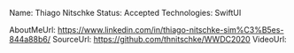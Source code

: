 Name: Thiago Nitschke
Status: Accepted
Technologies: SwiftUI

AboutMeUrl: https://www.linkedin.com/in/thiago-nitschke-sim%C3%B5es-844a88b6/
SourceUrl: https://github.com/thnitschke/WWDC2020
VideoUrl: 

<!---
EXAMPLE
Name: John Appleseed
Status: Submitted <or> Winner <or> Distinguished <or> Rejected
Technologies: SwiftUI, RealityKit, CoreGraphic

AboutMeUrl: https://linkedin.com/in/johnappleseed
SourceUrl: https://github.com/johnappleseed/wwdc2025
VideoUrl: https://youtu.be/ABCDE123456
-->
